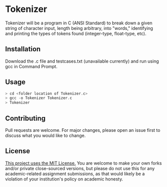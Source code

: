 # Tokenizer

Tokenizer will be a program in C (ANSI Standard) to break down a given string of character input, length being arbitrary, into "words," identifying and printing the types of tokens found (integer-type, float-type, etc).

## Installation

Download the .c file and testcases.txt (unavailable currently) and run using gcc in Command Prompt.

## Usage

```C
> cd <folder location of Tokenizer.c>
> gcc -o Tokenizer Tokenizer.c
> Tokenizer
```

## Contributing
Pull requests are welcome. For major changes, please open an issue first to discuss what you would like to change.

## License
[This project uses the MIT License.](https://choosealicense.com/licenses/mit/) You are welcome to make your own forks and/or private close-sourced versions, but please do not use this for any academic-related assignment submissions, as that would likely be a violation of your institution's policy on academic honesty.

